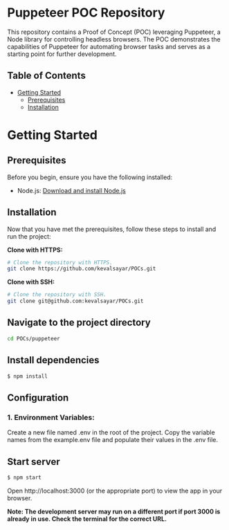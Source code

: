 # Puppeteer POC Repository

This repository contains a Proof of Concept (POC) leveraging Puppeteer, a Node library for controlling headless browsers. The POC demonstrates the capabilities of Puppeteer for automating browser tasks and serves as a starting point for further development.

## Table of Contents

- [Getting Started](#getting-started)
  - [Prerequisites](#prerequisites)
  - [Installation](#installation)

# **Getting Started**

## **Prerequisites**

Before you begin, ensure you have the following installed:

- Node.js: [Download and install Node.js](https://nodejs.org/)

## **Installation**

Now that you have met the prerequisites, follow these steps to install and run the project:

**Clone with HTTPS:**

```bash
# Clone the repository with HTTPS.
git clone https://github.com/kevalsayar/POCs.git
```

**Clone with SSH:**

```bash
# Clone the repository with SSH.
git clone git@github.com:kevalsayar/POCs.git
```

## Navigate to the project directory

```bash
cd POCs/puppeteer
```

## Install dependencies

```bash
$ npm install
```

## Configuration

### 1. Environment Variables:

Create a new file named .env in the root of the project. Copy the variable names from the example.env file and populate their values in the .env file.

## Start server

```bash
$ npm start
```

Open http://localhost:3000 (or the appropriate port) to view the app in your browser.

**Note: The development server may run on a different port if port 3000 is already in use. Check the terminal for the correct URL.**
